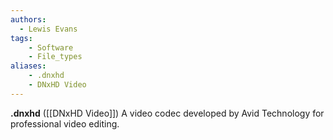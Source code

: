 ```yaml
---
authors:
  - Lewis Evans
tags:
    - Software
    - File_types
aliases:
    - .dnxhd
    - DNxHD Video
---
```

**.dnxhd** ([[DNxHD Video]]) A video codec developed by Avid Technology for professional video editing.
